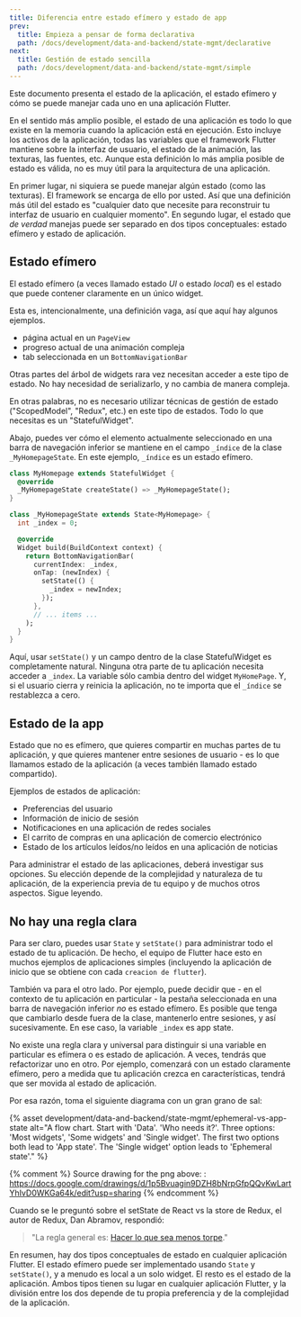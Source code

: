 ```yaml
---
title: Diferencia entre estado efímero y estado de app
prev:
  title: Empieza a pensar de forma declarativa
  path: /docs/development/data-and-backend/state-mgmt/declarative
next:
  title: Gestión de estado sencilla
  path: /docs/development/data-and-backend/state-mgmt/simple
---
```


Este documento presenta el estado de la aplicación, el estado efímero y cómo se puede manejar cada uno en una aplicación Flutter.

En el sentido más amplio posible, el estado de una aplicación es todo lo que existe en la memoria cuando la aplicación está en ejecución. Esto incluye los activos de la aplicación, todas las variables que el framework Flutter mantiene sobre la interfaz de usuario, el estado de la animación, las texturas, las fuentes, etc. Aunque esta definición lo más amplia posible de estado es válida, no es muy útil para la arquitectura de una aplicación.

En primer lugar, ni siquiera se puede manejar algún estado (como las texturas). El framework se encarga de ello por usted. Así que una definición más útil del estado es "cualquier dato que necesite para reconstruir tu interfaz de usuario en cualquier momento". En segundo lugar, el estado que _de verdad_ manejas puede ser separado en dos tipos conceptuales: estado efímero y estado de aplicación. 

## Estado efímero

El estado efímero (a veces llamado estado _UI_ o estado _local_) es el estado que puede contener claramente en un único widget.

Esta es, intencionalmente, una definición vaga, así que aquí hay algunos ejemplos. 

* página actual en un `PageView`
* progreso actual de una animación compleja
* tab seleccionada en un `BottomNavigationBar`

Otras partes del árbol de widgets rara vez necesitan acceder a este tipo de estado. No hay necesidad de serializarlo, y no cambia de manera compleja.

En otras palabras, no es necesario utilizar técnicas de gestión de estado ("ScopedModel", "Redux", etc.) en este tipo de estados. Todo lo que necesitas es un "StatefulWidget".

Abajo, puedes ver cómo el elemento actualmente seleccionado en una barra de navegación inferior se mantiene en el campo `_índice` de la clase `_MyHomepageState`. En este ejemplo, `_índice` es un estado efímero.

<?code-excerpt "state_mgmt/simple/lib/src/set_state.dart (Ephemeral)" plaster="// ... items ..."?>
```dart
class MyHomepage extends StatefulWidget {
  @override
  _MyHomepageState createState() => _MyHomepageState();
}

class _MyHomepageState extends State<MyHomepage> {
  int _index = 0;

  @override
  Widget build(BuildContext context) {
    return BottomNavigationBar(
      currentIndex: _index,
      onTap: (newIndex) {
        setState(() {
          _index = newIndex;
        });
      },
      // ... items ...
    );
  }
}
```

Aquí, usar `setState()` y un campo dentro de la clase StatefulWidget es completamente natural. Ninguna otra parte de tu aplicación necesita acceder a `_index`. La variable sólo cambia dentro del widget 
`MyHomePage`. Y, si el usuario cierra y reinicia la aplicación, no te importa que el `_índice` se restablezca a cero.

## Estado de la app

Estado que no es efímero, que quieres compartir en muchas partes de tu aplicación, y que quieres mantener entre sesiones de usuario - es lo que llamamos estado de la aplicación (a veces también llamado estado compartido).

Ejemplos de estados de aplicación:

* Preferencias del usuario
* Información de inicio de sesión
* Notificaciones en una aplicación de redes sociales
* El carrito de compras en una aplicación de comercio electrónico
* Estado de los artículos leídos/no leídos en una aplicación de noticias

Para administrar el estado de las aplicaciones, deberá investigar sus opciones. Su elección depende de la complejidad y naturaleza de tu aplicación, de la experiencia previa de tu equipo y de muchos otros aspectos. Sigue leyendo.

## No hay una regla clara

Para ser claro, puedes usar `State` y `setState()` para administrar todo el estado de tu aplicación. De hecho, el equipo de Flutter hace esto en muchos ejemplos de aplicaciones simples (incluyendo la aplicación de inicio que se obtiene con cada `creacion de flutter`).

También va para el otro lado. Por ejemplo, puede decidir que - en el contexto de tu aplicación en particular - la pestaña seleccionada en una barra de navegación inferior _no_ es estado efímero. Es posible que tenga que cambiarlo desde fuera de la clase, mantenerlo entre sesiones, y así sucesivamente. En ese caso, la variable `_index` es app state.

No existe una regla clara y universal para distinguir si una variable en particular es efímera o es estado de aplicación. A veces, tendrás que refactorizar uno en otro. Por ejemplo, comenzará con un estado claramente efímero, pero a medida que tu aplicación crezca en características, tendrá que ser movida al estado de aplicación.

Por esa razón, toma el siguiente diagrama con un gran grano de sal:

{% asset development/data-and-backend/state-mgmt/ephemeral-vs-app-state alt="A flow chart. Start with 'Data'. 'Who needs it?'. Three options: 'Most widgets', 'Some widgets' and 'Single widget'. The first two options both lead to 'App state'. The 'Single widget' option leads to 'Ephemeral state'." %}

{% comment %}
Source drawing for the png above: : https://docs.google.com/drawings/d/1p5Bvuagin9DZH8bNrpGfpQQvKwLartYhIvD0WKGa64k/edit?usp=sharing
{% endcomment %}

Cuando se le preguntó sobre el setState de React vs la store de Redux, el autor de Redux, Dan Abramov, respondió:

> "La regla general es: [Hacer lo que sea menos 
> torpe]({{site.github}}/reduxjs/redux/issues/1287#issuecomment-175351978)."

En resumen, hay dos tipos conceptuales de estado en cualquier aplicación Flutter. El estado efímero puede ser implementado usando `State` y `setState()`, y a menudo es local a un solo widget. El resto es el estado de la aplicación. Ambos tipos tienen su lugar en cualquier aplicación Flutter, y la división entre los dos depende de tu propia preferencia y de la complejidad de la aplicación.
